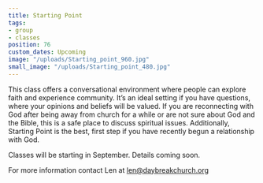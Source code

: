 ```yaml
---
title: Starting Point
tags:
- group
- classes
position: 76
custom_dates: Upcoming
image: "/uploads/Starting_point_960.jpg"
small_image: "/uploads/Starting_point_480.jpg"
---
```


This class offers a conversational environment where people can explore faith and experience community. It’s an ideal setting if you have questions, where your opinions and beliefs will be valued. If you are reconnecting with God after being away from church for a while or are not sure about God and the Bible, this is a safe place to discuss spiritual issues. Additionally, Starting Point is the best, first step if you have recently begun a relationship with God.

Classes will be starting in September. Details coming soon.

For more information contact Len at len@daybreakchurch.org
